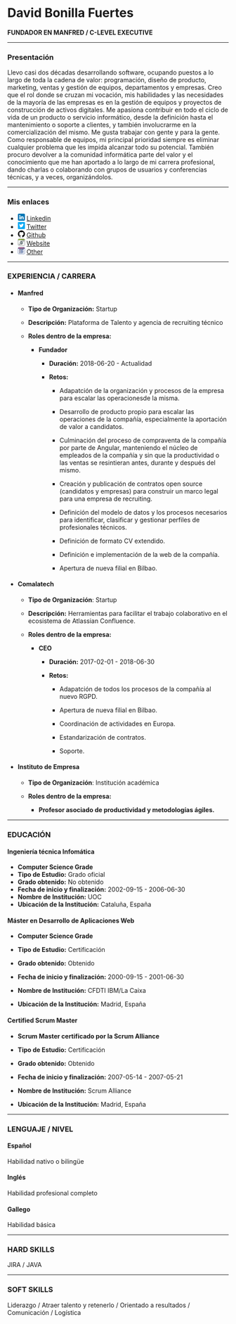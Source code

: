 # David Bonilla Fuertes

**FUNDADOR EN MANFRED / C-LEVEL EXECUTIVE**

---

### Presentación

Llevo casi dos décadas desarrollando software, ocupando puestos a lo largo de toda la cadena de valor: programación, diseño de producto, marketing, ventas y gestión de equipos, departamentos y empresas. Creo que el rol donde se cruzan mi vocación, mis habilidades y las necesidades de la mayoría de las empresas es en la gestión de equipos y proyectos de construcción de activos digitales. Me apasiona contribuir en todo el ciclo de vida de un producto o servicio informático, desde la definición hasta el mantenimiento o soporte a clientes, y también involucrarme en la comercialización del mismo. Me gusta trabajar con gente y para la gente. Como responsable de equipos, mi principal prioridad siempre es eliminar cualquier problema que les impida alcanzar todo su potencial. También procuro devolver a la comunidad informática parte del valor y el conocimiento que me han aportado a lo largo de mi carrera profesional, dando charlas o colaborando con grupos de usuarios y conferencias técnicas, y a veces, organizándolos.

---

### Mis enlaces

- ![linkedin](linkedin.png) [Linkedin](https://www.linkedin.com)
- ![twitter](gorjeo.png) [Twitter](https://www.twitter.com)
- ![github](github.png) [Github](https://www.github.com)
- ![website](navegador.png) [Website](https://www.website.com)
- ![other](sitio-web.png) [Other](https://www.other.com)

---

### EXPERIENCIA / CARRERA

- #### Manfred

  - **Tipo de Organización:** Startup

  - **Descripción:** Plataforma de Talento y agencia de recruiting técnico

  - **Roles dentro de la empresa:**

    - **Fundador**

      - **Duración:** 2018-06-20 - Actualidad

      - **Retos:**

        - Adapatción de la organización y procesos de la empresa para escalar las operacionesde la misma.

        - Desarrollo de producto propio para escalar las operaciones de la compañía, especialmente la aportación de valor a candidatos.

        - Culminación del proceso de compraventa de la compañía por parte de Angular, manteniendo el núcleo de empleados de la compañía y sin que la productividad o las ventas se resintieran antes, durante y después del mismo.

        - Creación y publicación de contratos open source (candidatos y empresas) para construir un marco legal para una empresa de recruiting.

        - Definición del modelo de datos y los procesos necesarios para identificar, clasificar y gestionar perfiles de profesionales técnicos.

        - Definición de formato CV extendido.

        - Definición e implementación de la web de la compañía.

        - Apertura de nueva filial en Bilbao.

- #### Comalatech

  - **Tipo de Organización**: Startup

  - **Descripción:** Herramientas para facilitar el trabajo colaborativo en el ecosistema de Atlassian Confluence.

  - **Roles dentro de la empresa:**

    - **CEO**

      - **Duración:** 2017-02-01 - 2018-06-30

      - **Retos:**

        - Adapatción de todos los procesos de la compañía al nuevo RGPD.

        - Apertura de nueva filial en Bilbao.

        - Coordinación de actividades en Europa.

        - Estandarización de contratos.

        - Soporte.

- #### Instituto de Empresa

  - **Tipo de Organización**: Institución académica

  - **Roles dentro de la empresa:**

    - **Profesor asociado de productividad y metodologías ágiles.**

---

### EDUCACIÓN

#### Ingeniería técnica Infomática

- **Computer Science Grade**
- **Tipo de Estudio:** Grado oficial
- **Grado obtenido:** No obtenido
- **Fecha de inicio y finalización:** 2002-09-15 - 2006-06-30
- **Nombre de Institución:** UOC
- **Ubicación de la Institución:** Cataluña, España

#### Máster en Desarrollo de Aplicaciones Web

- **Computer Science Grade**

- **Tipo de Estudio:** Certificación

- **Grado obtenido:** Obtenido

- **Fecha de inicio y finalización:** 2000-09-15 - 2001-06-30

- **Nombre de Institución:** CFDTI IBM/La Caixa

- **Ubicación de la Institución:** Madrid, España

#### Certified Scrum Master

- **Scrum Master certificado por la Scrum Alliance**

- **Tipo de Estudio:** Certificación

- **Grado obtenido:** Obtenido

- **Fecha de inicio y finalización:** 2007-05-14 - 2007-05-21

- **Nombre de Institución:** Scrum Alliance

- **Ubicación de la Institución:** Madrid, España

---

### LENGUAJE / NIVEL

#### Español

Habilidad nativo o bilingüe

#### Inglés

Habilidad profesional completo

#### Gallego

Habilidad básica

---

### HARD SKILLS

JIRA / JAVA

---

### SOFT SKILLS

Liderazgo / Atraer talento y retenerlo / Orientado a resultados / Comunicación / Logística
